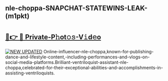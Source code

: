 ## nle-choppa-SNAPCHAT-STATEWINS-LEAK-(m1pkt)


# <h2><a href="https://mediaupload.pro?-20M">🔗👉 🔴 Private-P𝚑ot𝚘𝚜-V𝚒d𝚎o</a></h2>

[![NEW UPDATED](https://i.imgur.com/0qMVB7G.gif)](https://mediaupload.pro?-20M)
Online-influencer-nle-choppa,known-for-publishing-dance-and-lifestyle-content,-including-performances-and-vlogs-on-social-media-platforms.Brilliant-ventriloquist-assistant-nle-choppa,celebrated-for-their-exceptional-abilities-and-accomplishments-in-assisting-ventriloquists.  